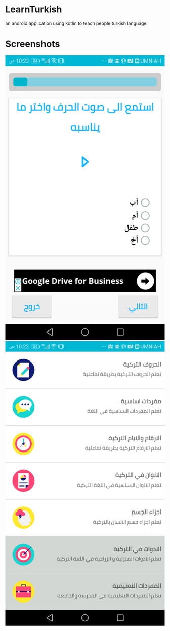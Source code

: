 # LearnTurkish
an android application using kotlin to teach people turkish language

# Screenshots
![Alt text](Screenshots/1.png?raw=true "")
![Alt text](Screenshots/2.png?raw=true "")
